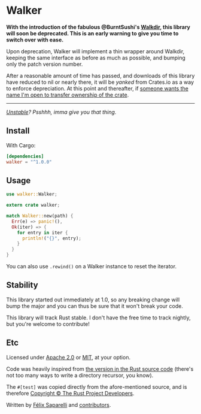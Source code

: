 # Walker

__With the introduction of the fabulous @BurntSushi's [Walkdir],
this library will soon be deprecated. This is an early warning to
give you time to switch over with ease.__

Upon deprecation, Walker will implement a thin wrapper around Walkdir,
keeping the same interface as before as much as possible, and bumping
only the patch version number.

After a reasonable amount of time has passed, and downloads of this
library have reduced to nil or nearly there, it will be _yanked_ from
Crates.io as a way to enforce depreciation. At this point and thereafter,
if [someone wants the name I'm open to transfer ownership of the crate][1].

[walkdir]: https://crates.io/crates/walkdir
[1]: https://www.reddit.com/r/rust/comments/3roe70/advance_notice_of_deprecation_for_walker/cwq0ovn

---

_[Unstable]? Psshhh, imma give you that thing._

## Install

With Cargo:

```toml
[dependencies]
walker = "^1.0.0"
```

## Usage

```rust
use walker::Walker;

extern crate walker;

match Walker::new(path) {
  Err(e) => panic!(),
  Ok(iter) => {
    for entry in iter {
      println!("{}", entry);
    }
  }
}
```

You can also use `.rewind()` on a Walker instance to reset the iterator.

## Stability

This library started out immediately at 1.0, so any breaking change will bump
the major and you can thus be sure that it won't break your code.

This library will track Rust stable. I don't have the free time to track
nightly, but you're welcome to contribute!

## Etc

Licensed under [Apache 2.0] or [MIT], at your option.

Code was heavily inspired from [the version in the Rust source code][orig]
(there's not too many ways to write a directory recursor, you know).

The `#[test]` was copied directly from the afore-mentioned source, and is
therefore [Copyright © The Rust Project Developers][©rust].

Written by [Félix Saparelli](https://passcod.name) and [contributors].

[Apache 2.0]: http://www.apache.org/licenses/LICENSE-2.0
[MIT]: http://passcod.mit-license.org
[Unstable]: http://doc.rust-lang.org/stable/std/fs/fn.walk_dir.html
[contributors]: https://github.com/passcod/walker/graphs/contributors
[orig]: http://doc.rust-lang.org/stable/src/std/fs.rs.html#1010-1054
[©rust]: http://rust-lang.org/COPYRIGHT

